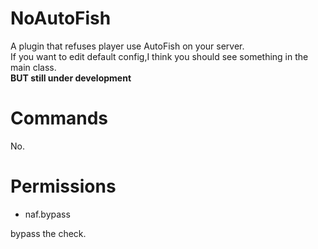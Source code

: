 # NoAutoFish
A plugin that refuses player use AutoFish on your server.  
If you want to edit default config,I think you should see something in the main class.  
**BUT still under development**

# Commands
No.

# Permissions
- naf.bypass   

bypass the check.